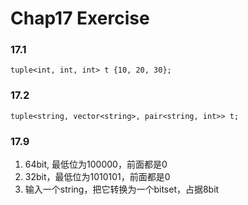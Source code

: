 # Chap17 Exercise

### 17.1
`tuple<int, int, int> t {10, 20, 30};`

### 17.2
`tuple<string, vector<string>, pair<string, int>> t;`

### 17.9
1. 64bit, 最低位为100000，前面都是0
2. 32bit，最低位为1010101，前面都是0
3. 输入一个string，把它转换为一个bitset，占据8bit


